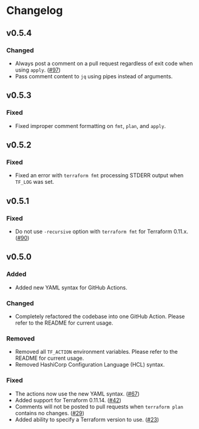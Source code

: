 # Changelog

## v0.5.4

### Changed

* Always post a comment on a pull request regardless of exit code when using `apply`. ([#97](https://github.com/hashicorp/terraform-github-actions/issues/97))
* Pass comment content to `jq` using pipes instead of arguments.

## v0.5.3

### Fixed

* Fixed improper comment formatting on `fmt`, `plan`, and `apply`.

## v0.5.2

### Fixed

* Fixed an error with `terraform fmt` processing STDERR output when `TF_LOG` was set.

## v0.5.1

### Fixed

* Do not use `-recursive` option with `terraform fmt` for Terraform 0.11.x. ([#90](https://github.com/hashicorp/terraform-github-actions/issues/90))

## v0.5.0

### Added

* Added new YAML syntax for GitHub Actions. 

### Changed

* Completely refactored the codebase into one GitHub Action. Please refer to the README for current usage.

### Removed

* Removed all `TF_ACTION` environment variables. Please refer to the README for current usage.
* Removed HashiCorp Configuration Language (HCL) syntax.

### Fixed

* The actions now use the new YAML syntax. ([#67](https://github.com/hashicorp/terraform-github-actions/issues/67))
* Added support for Terraform 0.11.14. ([#42](https://github.com/hashicorp/terraform-github-actions/issues/67))
* Comments will not be posted to pull requests when `terraform plan` contains no changes. ([#29](https://github.com/hashicorp/terraform-github-actions/issues/67))
* Added ability to specify a Terraform version to use. ([#23](https://github.com/hashicorp/terraform-github-actions/issues/67))
